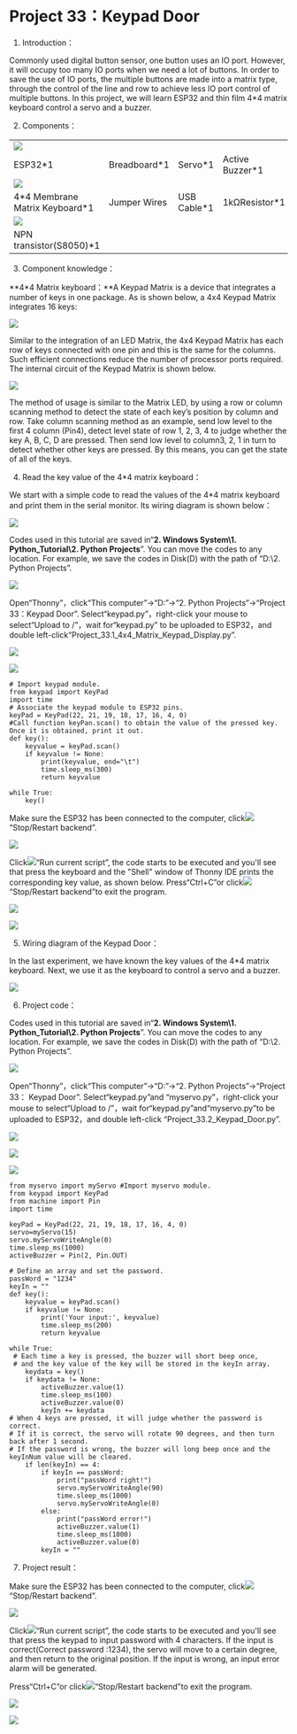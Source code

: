# Project 33：Keypad Door

1. Introduction：

Commonly used digital button sensor, one button uses an IO port.
However, it will occupy too many IO ports when we need a lot of
buttons. In order to save the use of IO ports, the multiple buttons
are made into a matrix type, through the control of the line and row
to achieve less IO port control of multiple buttons. In this
project, we will learn ESP32 and thin film 4\*4 matrix keyboard
control a servo and a buzzer.

2. Components：

|                                    |                        |                        |                                                  |
| ---------------------------------- | ---------------------- | ---------------------- | ------------------------------------------------ |
| ![](/media/4b4f653a76a82a3b413855493cc58fba.png) |
| ESP32\*1                           | Breadboard\*1          | Servo\*1               | Active Buzzer\*1                                 |
| ![](/media/098a2730d0b0a2a4b2079e0fc87fd38b.png)                           |
| 4\*4 Membrane Matrix Keyboard\*1   | Jumper Wires           | USB Cable\*1           | 1kΩResistor\*1                                   |
| ![](/media/9197d4aff9356c585b7ef68e33a6881d.png)            |                        |                        |                                                  |
| NPN transistor(S8050)\*1           |                        |                        |                                                  |

3. Component knowledge：

**4\*4 Matrix keyboard：**A Keypad Matrix is a device that integrates a
number of keys in one package. As is shown below, a 4x4 Keypad Matrix
integrates 16 keys:

![](/media/fcd187eb009098d691927511606c991b.jpeg)

Similar to the integration of an LED Matrix, the 4x4 Keypad Matrix has
each row of keys connected with one pin and this is the same for the
columns. Such efficient connections reduce the number of processor ports
required. The internal circuit of the Keypad Matrix is shown below.

![](/media/5ebdacba906622079e0ef41dc1ea3fdf.png)

The method of usage is similar to the Matrix LED, by using a row or
column scanning method to detect the state of each key’s position by
column and row. Take column scanning method as an example, send low
level to the first 4 column (Pin4), detect level state of row 1, 2, 3, 4
to judge whether the key A, B, C, D are pressed. Then send low level to
column3, 2, 1 in turn to detect whether other keys are pressed. By this
means, you can get the state of all of the keys.

4. Read the key value of the 4\*4 matrix keyboard：

We start with a simple code to read the values of the 4\*4 matrix
keyboard and print them in the serial monitor. Its wiring diagram is
shown below：

![](/media/8bfa0e1b1a0f53598f51341d51bc7601.png)

Codes used in this tutorial are saved in“**2. Windows System\\1.
Python\_Tutorial\\2. Python Projects**”. You can move the codes to any
location. For example, we save the codes in Disk(D) with the path of
“D:\\2. Python Projects”.

![](/media/906b7d4391131929a6b0726f7f5bab30.png)

Open“Thonny”，click“This computer”→“D:”→“2. Python Projects”→“Project
33：Keypad Door”. Select“keypad.py”，right-click your mouse to
select“Upload to /”，wait for“keypad.py” to be uploaded to ESP32，and
double left-click“Project\_33.1\_4x4\_Matrix\_Keypad\_Display.py”.

![](/media/461e72b6f3431cb4efc0972e97ca79ee.png)

![](/media/cc7e58a56e83cc25c1ee09d9cd49ecc6.png)

    # Import keypad module.
    from keypad import KeyPad
    import time
    # Associate the keypad module to ESP32 pins. 
    keyPad = KeyPad(22, 21, 19, 18, 17, 16, 4, 0)
    #Call function keyPan.scan() to obtain the value of the pressed key. Once it is obtained, print it out. 
    def key():
        keyvalue = keyPad.scan()
        if keyvalue != None:
            print(keyvalue, end="\t")
            time.sleep_ms(300)
            return keyvalue
                
    while True:
        key()


Make sure the ESP32 has been connected to the computer,
click![](/media/27451c8a9c13e29d02bc0f5831cfaf1f.png)“Stop/Restart backend”.

![](/media/6ee2f497a98d196c9489e2bff23198dd.png)

Click![](/media/da852227207616ccd9aff28f19e02690.png)“Run current script”, the code starts to be
executed and you'll see that press the keyboard and the "Shell" window
of Thonny IDE prints the corresponding key value, as shown below.
Press“Ctrl+C”or click![](/media/27451c8a9c13e29d02bc0f5831cfaf1f.png)“Stop/Restart backend”to
exit the program.

![](/media/3ed02181a152283b15b9e2c612ef52ea.png)

![](/media/2f82f861d68daaaad8085b6a1bcc2e8d.png)

5. Wiring diagram of the Keypad Door：

In the last experiment, we have known the key values of the 4\*4 matrix
keyboard. Next, we use it as the keyboard to control a servo and a
buzzer.

![](/media/862e840117a46c1174522a734e28e2f0.png)

6. Project code：

Codes used in this tutorial are saved in“**2. Windows System\\1.
Python\_Tutorial\\2. Python Projects**”. You can move the codes to any
location. For example, we save the codes in Disk(D) with the path of
“D:\\2. Python Projects”.

![](/media/906b7d4391131929a6b0726f7f5bab30.png)

Open“Thonny”，click“This computer”→“D:”→“2. Python Projects”→“Project 33：
Keypad Door”. Select“keypad.py”and “myservo.py”，right-click your mouse
to select“Upload to /”，wait for“keypad.py”and“myservo.py”to be uploaded
to ESP32，and double left-click “Project\_33.2\_Keypad\_Door.py”.

![](/media/461e72b6f3431cb4efc0972e97ca79ee.png)

![](/media/7cc5b83570afc6e43469747002ed6aa5.png)

![](/media/ba149f6670bb32c838ab0e436fa05af7.png)

    from myservo import myServo #Import myservo module.
    from keypad import KeyPad
    from machine import Pin
    import time
    
    keyPad = KeyPad(22, 21, 19, 18, 17, 16, 4, 0)
    servo=myServo(15)
    servo.myServoWriteAngle(0)
    time.sleep_ms(1000)
    activeBuzzer = Pin(2, Pin.OUT)
    
    # Define an array and set the password. 
    passWord = "1234"
    keyIn = ""
    def key():
        keyvalue = keyPad.scan()
        if keyvalue != None:
            print('Your input:', keyvalue)
            time.sleep_ms(200)
            return keyvalue
    
    while True:
     # Each time a key is pressed, the buzzer will short beep once,
     # and the key value of the key will be stored in the keyIn array. 
        keydata = key()
        if keydata != None:
            activeBuzzer.value(1)
            time.sleep_ms(100)
            activeBuzzer.value(0)
            keyIn += keydata 
    # When 4 keys are pressed, it will judge whether the password is correct.
    # If it is correct, the servo will rotate 90 degrees, and then turn back after 1 second.
    # If the password is wrong, the buzzer will long beep once and the keyInNum value will be cleared.        
        if len(keyIn) == 4:
            if keyIn == passWord:
                print("passWord right!")
                servo.myServoWriteAngle(90)
                time.sleep_ms(1000)
                servo.myServoWriteAngle(0)
            else:
                print("passWord error!")
                activeBuzzer.value(1)
                time.sleep_ms(1000)
                activeBuzzer.value(0)
            keyIn = ""

7. Project result：

Make sure the ESP32 has been connected to the computer,
click![](/media/27451c8a9c13e29d02bc0f5831cfaf1f.png)“Stop/Restart backend”.

![](/media/930debbfbad2a57398b43013a04f39e6.png)

Click![](/media/da852227207616ccd9aff28f19e02690.png)“Run current script”, the code starts to be
executed and you'll see that press the keypad to input password with 4
characters. If the input is correct(Correct password :1234), the servo
will move to a certain degree, and then return to the original position.
If the input is wrong, an input error alarm will be generated.

Press“Ctrl+C”or click![](/media/27451c8a9c13e29d02bc0f5831cfaf1f.png)“Stop/Restart backend”to
exit the program.

![](/media/84a92736ba4eb3a965bff7ecfb72b57f.png)

![](/media/d45bd766b2b2630219f8bef283a07417.png)
